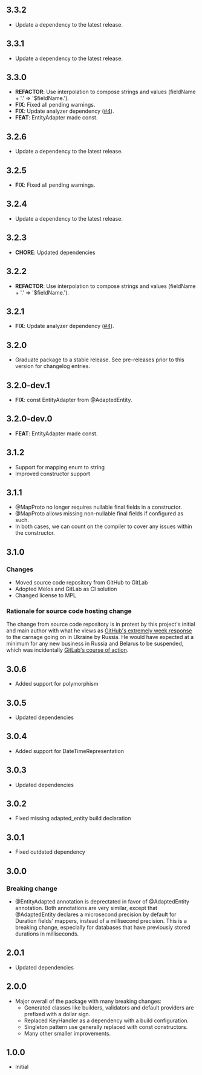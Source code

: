 ## 3.3.2

 - Update a dependency to the latest release.

## 3.3.1

 - Update a dependency to the latest release.

## 3.3.0

 - **REFACTOR**: Use interpolation to compose strings and values (fieldName + '.' => '$fieldName.').
 - **FIX**: Fixed all pending warnings.
 - **FIX**: Update analyzer dependency ([#4](https://gitlab.com/ruicraveiro/dart_framework/-/issues/4)).
 - **FEAT**: EntityAdapter made const.

## 3.2.6

 - Update a dependency to the latest release.

## 3.2.5

 - **FIX**: Fixed all pending warnings.

## 3.2.4

 - Update a dependency to the latest release.

## 3.2.3

 - **CHORE**: Updated dependencies

## 3.2.2

 - **REFACTOR**: Use interpolation to compose strings and values (fieldName + '.' => '$fieldName.').

## 3.2.1

 - **FIX**: Update analyzer dependency ([#4](https://gitlab.com/ruicraveiro/dart_framework/-/issues/4)).

## 3.2.0

 - Graduate package to a stable release. See pre-releases prior to this version for changelog entries.

## 3.2.0-dev.1

 - **FIX**: const EntityAdapter from @AdaptedEntity.

## 3.2.0-dev.0

 - **FEAT**: EntityAdapter made const.

## 3.1.2
 - Support for mapping enum to string
 - Improved constructor support

## 3.1.1
 - @MapProto no longer requires nullable final fields in a constructor.
 - @MapProto allows missing non-nullable final fields if configured as such.
 - In both cases, we can count on the compiler to cover any issues within the constructor.


## 3.1.0

### Changes
- Moved source code repository from GitHub to GitLab
- Adopted Melos and GitLab as CI solution
- Changed license to MPL

### Rationale for source code hosting change

The change from source code repository is in protest by this project's initial and main author with what he views as [GitHub's extremely week response](https://github.blog/2022-03-02-our-response-to-the-war-in-ukraine/) to the carnage going on in Ukraine by Russia. He would have expected at a minimum for any new business in Russia and Belarus to be suspended, which was incidentally [GitLab's course of action](https://about.gitlab.com/blog/2022/03/11/gitlab-actions-to-date-regarding-russian-invasion-of-ukraine/#suspending-new-business-in-russia-and-belarus).

## 3.0.6

- Added support for polymorphism

## 3.0.5

- Updated dependencies

## 3.0.4

- Added support for DateTimeRepresentation

## 3.0.3

- Updated dependencies

## 3.0.2

- Fixed missing adapted_entity build declaration

## 3.0.1

- Fixed outdated dependency

## 3.0.0

### Breaking change
- @EntityAdapted annotation is deprectated in favor of @AdaptedEntity annotation.
Both annotations are very similar, except that @AdaptedEntity declares a microsecond precision by default for 
Duration fields' mappers, instead of a millisecond precision. This is a breaking change, especially 
for databases that have previously stored durations in milliseconds.

## 2.0.1

- Updated dependencies

## 2.0.0

- Major overall of the package with many breaking changes:
    - Generated classes like builders, validators and default providers are prefixed with a dollar sign.
    - Replaced KeyHandler as a dependency with a build configuration.
    - Singleton pattern use generally replaced with const constructors.
    - Many other smaller improvements.

## 1.0.0

- Initial